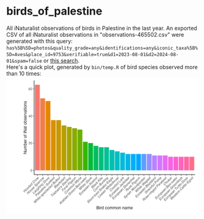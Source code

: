 # birds_of_palestine
All iNaturalist observations of birds in Palestine in the last year. An exported CSV of all iNaturalist observations in "observations-465502.csv" were generated 
with this query: `has%5B%5D=photos&quality_grade=any&identifications=any&iconic_taxa%5B%5D=Aves&place_id=9753&verifiable=true&d1=2023-08-01&d2=2024-08-01&spam=false` or [this search](https://inaturalist.ca/observations?d1=2023-10-07&d2=2024-08-01&place_id=9753&subview=map&iconic_taxa=Aves).   
Here's a quick plot, generated by `bin/temp.R` of bird species observed more than 10 times:  
![birds_observed](lib/num_obs.jpeg)  
